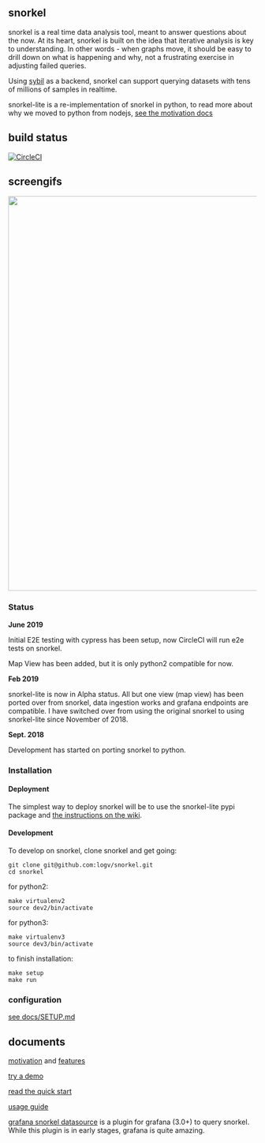 ## snorkel

snorkel is a real time data analysis tool, meant to answer questions about the
now. At its heart, snorkel is built on the idea that iterative analysis is key
to understanding. In other words - when graphs move, it should be easy to drill
down on what is happening and why, not a frustrating exercise in adjusting
failed queries.

Using [sybil](https://github.com/logv/sybil) as a backend, snorkel can support
querying datasets with tens of millions of samples in realtime.

snorkel-lite is a re-implementation of snorkel in python, to read more
about why we moved to python from nodejs, [see the motivation
docs](https://github.com/logv/snorkel/blob/slite/docs/MOTIVATION.md)

## build status

[![CircleCI](https://circleci.com/gh/logv/snorkel/tree/slite.svg?style=svg)](https://circleci.com/gh/logv/snorkel/tree/slite)

## screengifs

<img src="https://i.imgur.com/7E4vKK2.gif" width="800"/>

### Status

**June 2019**

Initial E2E testing with cypress has been setup, now CircleCI will run e2e tests on snorkel.

Map View has been added, but it is only python2 compatible for now.


**Feb 2019**

snorkel-lite is now in Alpha status. All but one view (map view) has been
ported over from snorkel, data ingestion works and grafana endpoints are
compatible. I have switched over from using the original snorkel to using
snorkel-lite since November of 2018.

**Sept. 2018**

Development has started on porting snorkel to python.

### Installation

#### Deployment

The simplest way to deploy snorkel will be to use the snorkel-lite pypi package and
[the instructions on the wiki](https://github.com/logv/snorkel/wiki/Installation).

#### Development

To develop on snorkel, clone snorkel and get going:

```
git clone git@github.com:logv/snorkel.git
cd snorkel
```

for python2:

```
make virtualenv2
source dev2/bin/activate
```

for python3:

```
make virtualenv3
source dev3/bin/activate
```

to finish installation:

```
make setup
make run
```

### configuration

[see docs/SETUP.md](https://github.com/logv/snorkel/blob/slite/docs/SETUP.md)

## documents

[motivation](https://github.com/logv/snorkel/blob/slite/docs/MOTIVATION.md) and
[features](https://github.com/logv/snorkel/blob/slite/docs/FEATURES.md)

[try a demo](https://github.com/logV/snorkel/wiki/Demo)

[read the quick start](https://github.com/logV/snorkel/wiki/QuickStart)

[usage guide](https://github.com/logV/snorkel/wiki/Guide)

[grafana snorkel datasource](https://github.com/logV/grafana-snorkel-datasource) is a plugin for grafana (3.0+) to query snorkel. While this plugin is in early stages, grafana is quite amazing.

